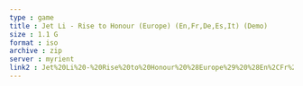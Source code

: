 ```yaml
---
type : game
title : Jet Li - Rise to Honour (Europe) (En,Fr,De,Es,It) (Demo)
size : 1.1 G
format : iso
archive : zip
server : myrient
link2 : Jet%20Li%20-%20Rise%20to%20Honour%20%28Europe%29%20%28En%2CFr%2CDe%2CEs%2CIt%29%20%28Demo%29
---
```

